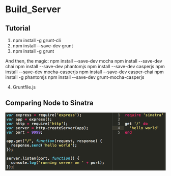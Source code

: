 # Build_Server

## Tutorial

1. npm install -g grunt-cli
2. npm install --save-dev grunt
3. npm install -g grunt


And then, the magic:
npm install --save-dev mocha
npm install --save-dev chai
npm install --save-dev phantomjs
npm install --save-dev casperjs
npm install --save-dev mocha-casperjs
npm install --save-dev casper-chai
npm install -g phantomjs
npm install --save-dev grunt-mocha-casperjs

4. Gruntfile.js

## Comparing Node to Sinatra

![alt text][compare]

[compare]: public/images/compare.png
